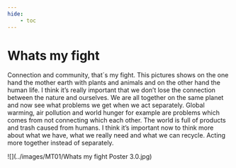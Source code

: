 ```yaml
---
hide:
    - toc
---
```


# Whats my fight

Connection and community, that´s my fight. This pictures shows on the one hand the mother earth with plants and animals and on the other hand the human life. I think it’s really important that we don’t lose the connection between the nature and ourselves. We are all together on the same planet and now see what problems we get when we act separately. Global warming, air pollution and world hunger for example are problems which comes from not connecting which each other. The world is full of products and trash caused from humans. I think it’s important now to think more about what we have, what we really need and what we can recycle. Acting more together instead of separately.

![](../images/MT01/Whats my fight Poster 3.0.jpg)
